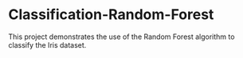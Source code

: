 # Classification-Random-Forest
This project demonstrates the use of the Random Forest algorithm to classify the Iris dataset.
